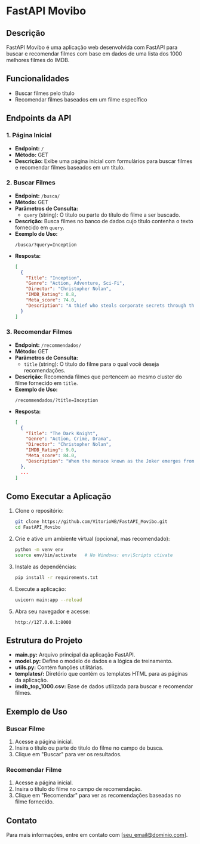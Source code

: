 
# FastAPI Movibo

## Descrição
FastAPI Movibo é uma aplicação web desenvolvida com FastAPI para buscar e recomendar filmes com base em dados de uma lista dos 1000 melhores filmes do IMDB.

## Funcionalidades
- Buscar filmes pelo título
- Recomendar filmes baseados em um filme específico

## Endpoints da API

### 1. Página Inicial
- **Endpoint:** `/`
- **Método:** GET
- **Descrição:** Exibe uma página inicial com formulários para buscar filmes e recomendar filmes baseados em um título.

### 2. Buscar Filmes
- **Endpoint:** `/busca/`
- **Método:** GET
- **Parâmetros de Consulta:**
  - `query` (string): O título ou parte do título do filme a ser buscado.
- **Descrição:** Busca filmes no banco de dados cujo título contenha o texto fornecido em `query`.
- **Exemplo de Uso:** 
  ```
  /busca/?query=Inception
  ```
- **Resposta:**
  ```json
  [
    {
      "Title": "Inception",
      "Genre": "Action, Adventure, Sci-Fi",
      "Director": "Christopher Nolan",
      "IMDB_Rating": 8.8,
      "Meta_score": 74.0,
      "Description": "A thief who steals corporate secrets through the use of dream-sharing technology is given the inverse task of planting an idea into the mind of a C.E.O."
    }
  ]
  ```

### 3. Recomendar Filmes
- **Endpoint:** `/recommendados/`
- **Método:** GET
- **Parâmetros de Consulta:**
  - `title` (string): O título do filme para o qual você deseja recomendações.
- **Descrição:** Recomenda filmes que pertencem ao mesmo cluster do filme fornecido em `title`.
- **Exemplo de Uso:** 
  ```
  /recommendados/?title=Inception
  ```
- **Resposta:**
  ```json
  [
    {
      "Title": "The Dark Knight",
      "Genre": "Action, Crime, Drama",
      "Director": "Christopher Nolan",
      "IMDB_Rating": 9.0,
      "Meta_score": 84.0,
      "Description": "When the menace known as the Joker emerges from his mysterious past, he wreaks havoc and chaos on the people of Gotham."
    },
    ...
  ]
  ```

## Como Executar a Aplicação
1. Clone o repositório:
   ```sh
   git clone https://github.com/VitorioWB/FastAPI_Movibo.git
   cd FastAPI_Movibo
   ```

2. Crie e ative um ambiente virtual (opcional, mas recomendado):
   ```sh
   python -m venv env
   source env/bin/activate   # No Windows: env\Scripts ctivate
   ```

3. Instale as dependências:
   ```sh
   pip install -r requirements.txt
   ```

4. Execute a aplicação:
   ```sh
   uvicorn main:app --reload
   ```

5. Abra seu navegador e acesse:
   ```
   http://127.0.0.1:8000
   ```

## Estrutura do Projeto
- **main.py:** Arquivo principal da aplicação FastAPI.
- **model.py:** Define o modelo de dados e a lógica de treinamento.
- **utils.py:** Contém funções utilitárias.
- **templates/:** Diretório que contém os templates HTML para as páginas da aplicação.
- **imdb_top_1000.csv:** Base de dados utilizada para buscar e recomendar filmes.

## Exemplo de Uso
### Buscar Filme
1. Acesse a página inicial.
2. Insira o título ou parte do título do filme no campo de busca.
3. Clique em "Buscar" para ver os resultados.

### Recomendar Filme
1. Acesse a página inicial.
2. Insira o título do filme no campo de recomendação.
3. Clique em "Recomendar" para ver as recomendações baseadas no filme fornecido.

## Contato
Para mais informações, entre em contato com [seu_email@dominio.com].
